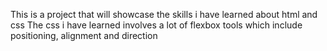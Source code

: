 This is a project that will showcase the skills i have learned about html and css
The css i have learned involves a lot of flexbox tools which include positioning, alignment and direction 

